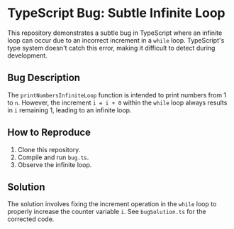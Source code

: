 # TypeScript Bug: Subtle Infinite Loop

This repository demonstrates a subtle bug in TypeScript where an infinite loop can occur due to an incorrect increment in a `while` loop.  TypeScript's type system doesn't catch this error, making it difficult to detect during development.

## Bug Description

The `printNumbersInfiniteLoop` function is intended to print numbers from 1 to `n`. However, the increment `i = i + 0` within the `while` loop always results in `i` remaining 1, leading to an infinite loop.

## How to Reproduce

1. Clone this repository.
2. Compile and run `bug.ts`.
3. Observe the infinite loop.

## Solution

The solution involves fixing the increment operation in the `while` loop to properly increase the counter variable `i`. See `bugSolution.ts` for the corrected code.
